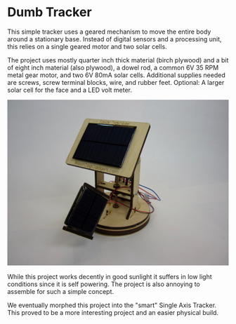 # Dumb Tracker

This simple tracker uses a geared mechanism to move the entire body around a stationary base.  Instead of digital sensors and a processing unit, this relies on a single geared motor and two solar cells.

The project uses mostly quarter inch thick material (birch plywood) and a bit of eight inch material (also plywood), a dowel rod, a common 6V 35 RPM metal gear motor, and two 6V 80mA solar cells.  Additional supplies needed are screws, screw terminal blocks, wire, and rubber feet.  Optional:  A larger solar cell for the face and a LED volt meter.

<img src="DumbTracker1.jpg">

While this project works decently in good sunlight it suffers in low light conditions since it is self powering.  The project is also annoying to assemble for such a simple concept.

We eventually morphed this project into the "smart" Single Axis Tracker.  This proved to be a more interesting project and an easier physical build.
